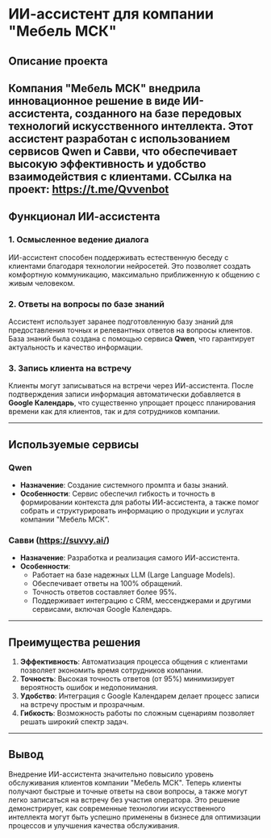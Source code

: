# ИИ-ассистент для компании "Мебель МСК"

## Описание проекта

Компания "Мебель МСК" внедрила инновационное решение в виде ИИ-ассистента, созданного на базе передовых технологий искусственного интеллекта. Этот ассистент разработан с использованием сервисов **Qwen** и **Савви**, что обеспечивает высокую эффективность и удобство взаимодействия с клиентами.
ССылка на проект: https://t.me/Qvvenbot
---

## Функционал ИИ-ассистента

### 1. Осмысленное ведение диалога
ИИ-ассистент способен поддерживать естественную беседу с клиентами благодаря технологии нейросетей. Это позволяет создать комфортную коммуникацию, максимально приближенную к общению с живым человеком.

### 2. Ответы на вопросы по базе знаний
Ассистент использует заранее подготовленную базу знаний для предоставления точных и релевантных ответов на вопросы клиентов. База знаний была создана с помощью сервиса **Qwen**, что гарантирует актуальность и качество информации.

### 3. Запись клиента на встречу
Клиенты могут записываться на встречи через ИИ-ассистента. После подтверждения записи информация автоматически добавляется в **Google Календарь**, что существенно упрощает процесс планирования времени как для клиентов, так и для сотрудников компании.

---

## Используемые сервисы

### Qwen
- **Назначение**: Создание системного промпта и базы знаний.
- **Особенности**: Сервис обеспечил гибкость и точность в формировании контекста для работы ИИ-ассистента, а также помог собрать и структурировать информацию о продукции и услугах компании "Мебель МСК".

### Савви (https://suvvy.ai/)
- **Назначение**: Разработка и реализация самого ИИ-ассистента.
- **Особенности**: 
  - Работает на базе надежных LLM (Large Language Models).
  - Обеспечивает ответы на 100% обращений.
  - Точность ответов составляет более 95%.
  - Поддерживает интеграцию с CRM, мессенджерами и другими сервисами, включая Google Календарь.

---

## Преимущества решения

1. **Эффективность**: Автоматизация процесса общения с клиентами позволяет экономить время сотрудников компании.
2. **Точность**: Высокая точность ответов (от 95%) минимизирует вероятность ошибок и недопонимания.
3. **Удобство**: Интеграция с Google Календарем делает процесс записи на встречу простым и прозрачным.
4. **Гибкость**: Возможность работы по сложным сценариям позволяет решать широкий спектр задач.

---

## Вывод

Внедрение ИИ-ассистента значительно повысило уровень обслуживания клиентов компании "Мебель МСК". Теперь клиенты получают быстрые и точные ответы на свои вопросы, а также могут легко записаться на встречу без участия оператора. Это решение демонстрирует, как современные технологии искусственного интеллекта могут быть успешно применены в бизнесе для оптимизации процессов и улучшения качества обслуживания.
